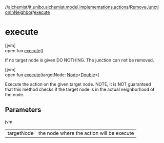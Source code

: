 //[alchemist](../../../index.md)/[it.unibo.alchemist.model.implementations.actions](../index.md)/[RemoveJunctionInNeighbor](index.md)/[execute](execute.md)

# execute

[jvm]\
open fun [execute](execute.md)()

If no target node is given DO NOTHING. The junction can not be removed.

[jvm]\
open fun [execute](execute.md)(targetNode: [Node](../../it.unibo.alchemist.model.interfaces/-node/index.md)<[Double](https://docs.oracle.com/javase/8/docs/api/java/lang/Double.html)>)

Execute the action on the given target node. NOTE, it is NOT guaranteed that this method checks if the target node is in the actual neighborhood of the node.

## Parameters

jvm

| | |
|---|---|
| targetNode | the node where the action will be execute |

